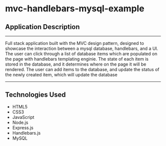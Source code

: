 <h1> mvc-handlebars-mysql-example</h1>

<h2> Application Description </h2>
<hr>
<p>Full stack application built with the MVC design pattern, designed to showcase the interaction between a mysql database, handlebars, and 
 a UI. The user can click through a list of database items which are populated on the page with handlebars templating enginie. The state of each item is stored in the database, and it determines where on the page it will be rendered. The user can add items to the database, and update the status of the newly created item, which will update the database </p>
 
<hr>
<h2>Technologies Used </h2>

<ul>
  <li>HTML5</li>
  <li>CSS3</li>
  <li>JavaScript</li>
  <li>Node.js</li>
  <li>Express.js</li>
  <li>Handlebars.js</li>
  <li>MySQL</li>
</ul>
